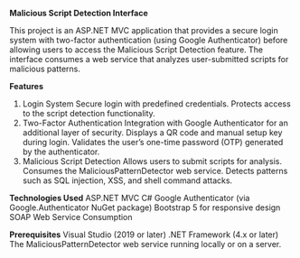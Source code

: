 **Malicious Script Detection Interface**

This project is an ASP.NET MVC application that provides a secure login system with two-factor authentication (using Google Authenticator) before allowing users to access the Malicious Script Detection feature. The interface consumes a web service that analyzes user-submitted scripts for malicious patterns.

**Features**
1. Login System
Secure login with predefined credentials.
Protects access to the script detection functionality.
2. Two-Factor Authentication
Integration with Google Authenticator for an additional layer of security.
Displays a QR code and manual setup key during login.
Validates the user’s one-time password (OTP) generated by the authenticator.
3. Malicious Script Detection
Allows users to submit scripts for analysis.
Consumes the MaliciousPatternDetector web service.
Detects patterns such as SQL injection, XSS, and shell command attacks.

**Technologies Used**
ASP.NET MVC
C#
Google Authenticator (via Google.Authenticator NuGet package)
Bootstrap 5 for responsive design
SOAP Web Service Consumption

**Prerequisites**
Visual Studio (2019 or later)
.NET Framework (4.x or later)
The MaliciousPatternDetector web service running locally or on a server.

